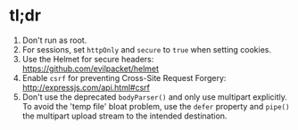 # tl;dr 

1. Don't run as root. 
2. For sessions, set `httpOnly` and `secure` to `true` when setting cookies. 
3. Use the Helmet for secure headers: https://github.com/evilpacket/helmet 
4. Enable `csrf` for preventing Cross-Site Request Forgery: http://expressjs.com/api.html#csrf 
5. Don't use the deprecated `bodyParser()` and only use multipart explicitly. To avoid the 'temp file' bloat problem, use the `defer` property and `pipe()` the multipart upload stream to the intended destination.